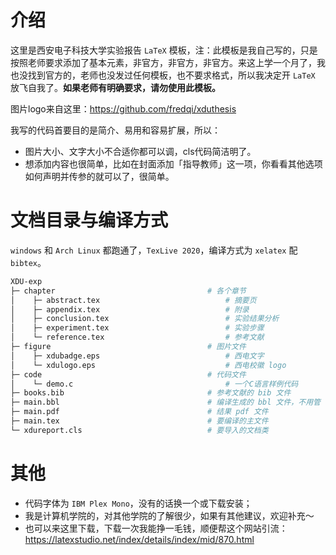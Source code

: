 # 介绍

这里是西安电子科技大学实验报告 `LaTeX` 模板，注：此模板是我自己写的，只是按照老师要求添加了基本元素，非官方，非官方，非官方。来这上学一个月了，我也没找到官方的，老师也没发过任何模板，也不要求格式，所以我决定开 `LaTeX` 放飞自我了。**如果老师有明确要求，请勿使用此模板。**

图片logo来自这里：https://github.com/fredqi/xduthesis

我写的代码首要目的是简介、易用和容易扩展，所以：

- 图片大小、文字大小不合适你都可以调，cls代码简洁明了。
- 想添加内容也很简单，比如在封面添加「指导教师」这一项，你看看其他选项如何声明并传参的就可以了，很简单。

# 文档目录与编译方式

`windows` 和 `Arch Linux` 都跑通了，`TexLive 2020`，编译方式为 `xelatex` 配 `bibtex`。
 
```bash
XDU-exp
├─ chapter                                  # 各个章节
│    ├─ abstract.tex                            # 摘要页
│    ├─ appendix.tex                            # 附录
│    ├─ conclusion.tex                          # 实验结果分析
│    ├─ experiment.tex                          # 实验步骤
│    └─ reference.tex                           # 参考文献
├─ figure                                   # 图片文件
│    ├─ xdubadge.eps                            # 西电文字
│    └─ xdulogo.eps                             # 西电校徽 logo
├─ code                                     # 代码文件
│    └─ demo.c                                  # 一个C语言样例代码
├─ books.bib                                # 参考文献的 bib 文件
├─ main.bbl                                 # 编译生成的 bbl 文件，不用管
├─ main.pdf                                 # 结果 pdf 文件
├─ main.tex                                 # 要编译的主文件
└─ xdureport.cls                            # 要导入的文档类
```

# 其他

- 代码字体为 `IBM Plex Mono`，没有的话换一个或下载安装；
- 我是计算机学院的，对其他学院的了解很少，如果有其他建议，欢迎补充～
- 也可以来这里下载，下载一次我能挣一毛钱，顺便帮这个网站引流：https://latexstudio.net/index/details/index/mid/870.html
